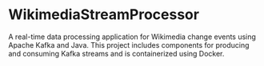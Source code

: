 # WikimediaStreamProcessor
A real-time data processing application for Wikimedia change events using Apache Kafka and Java. This project includes components for producing and consuming Kafka streams and is containerized using Docker.
